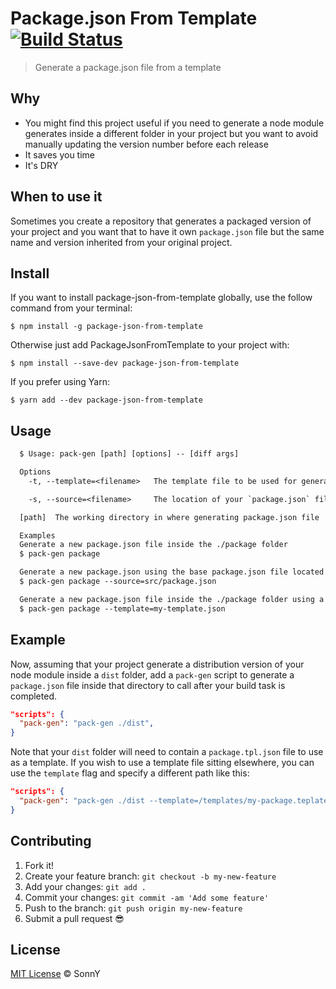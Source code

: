 # Package.json From Template [![Build Status](https://travis-ci.org/andreasonny83/package-json-from-template.svg?branch=master)](https://travis-ci.org/andreasonny83/package-json-from-template)

> Generate a package.json file from a template

## Why

- You might find this project useful if you need to generate a node module generates inside a different folder in your project but you want to avoid manually updating the version number before each release
- It saves you time
- It's DRY

## When to use it

Sometimes you create a repository that generates a packaged version of your project and you want that to have it own `package.json` file but the same name and version inherited from your original project.

## Install

If you want to install package-json-from-template globally, use the follow command from your terminal:

```
$ npm install -g package-json-from-template
```

Otherwise just add PackageJsonFromTemplate to your project with:

```
$ npm install --save-dev package-json-from-template
```

If you prefer using Yarn:

```
$ yarn add --dev package-json-from-template
```

## Usage

```txt
  $ Usage: pack-gen [path] [options] -- [diff args]

  Options
    -t, --template=<filename>   The template file to be used for generating the new package.json file. [default: <path>/package.tpl.json]

    -s, --source=<filename>     The location of your `package.json` file. [default: the root project directory will be used]

  [path]  The working directory in where generating package.json file

  Examples
  Generate a new package.json file inside the ./package folder
  $ pack-gen package

  Generate a new package.json using the base package.json file located under the src directory
  $ pack-gen package --source=src/package.json

  Generate a new package.json file inside the ./package folder using a my-template.json file as a template
  $ pack-gen package --template=my-template.json
```

## Example

Now, assuming that your project generate a distribution version
of your node module inside a `dist` folder, add a `pack-gen` script
to generate a `package.json` file inside that directory to
call after your build task is completed.

```json
"scripts": {
  "pack-gen": "pack-gen ./dist",
}
```

Note that your `dist` folder will need to contain a `package.tpl.json` file to use as a template.
If you wish to use a template file sitting elsewhere, you can use the `template` flag and specify a different path like this:

```json
"scripts": {
  "pack-gen": "pack-gen ./dist --template=/templates/my-package.teplate.json",
}
```

## Contributing

1.  Fork it!
1.  Create your feature branch: `git checkout -b my-new-feature`
1.  Add your changes: `git add .`
1.  Commit your changes: `git commit -am 'Add some feature'`
1.  Push to the branch: `git push origin my-new-feature`
1.  Submit a pull request :sunglasses:

## License

[MIT License](https://andreasonny.mit-license.org/2017) © SonnY
